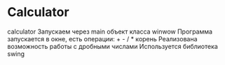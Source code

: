 # Calculator
calculator
Запускаем через main объект класса winwow
Программа запускается в окне, есть операции: + - / * корень
Реализована возможность работы с дробными числами
Используется библиотека swing
